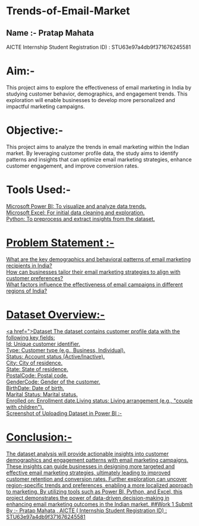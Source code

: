 # Trends-of-Email-Market
## Name :- Pratap Mahata 
AICTE Internship Student Registration ID) : STU63e97a4db9f371676245581
# Aim:- 
This project aims to explore the effectiveness of email marketing in India by studying customer behavior, demographics, and engagement trends. This exploration will enable businesses to develop more personalized and impactful marketing campaigns.
# Objective:-
This project aims to analyze the trends in email marketing within the Indian market. By leveraging customer profile data, the study aims to identify patterns and insights that can optimize email marketing strategies, enhance customer engagement, and improve conversion rates.
# Tools Used:-
<u>Microsoft Power BI: To visualize and analyze data trends.</br>
<u>Microsoft Excel: For initial data cleaning and exploration.</br>
<u>Python: To preprocess and extract insights from the dataset.
# Problem Statement :-
What are the key demographics and behavioral patterns of email marketing recipients in India?</br>
How can businesses tailor their email marketing strategies to align with customer preferences?</br>
What factors influence the effectiveness of email campaigns in different regions of India?
# Dataset Overview:-
<a href=">Dataset</a>
The dataset contains customer profile data with the following key fields:</br>
Id: Unique customer identifier.</br>
Type: Customer type (e.g., Business, Individual).</br>
Status: Account status (Active/Inactive).</br>
City: City of residence.</br>
State: State of residence.</br>
PostalCode: Postal code.</br>
GenderCode: Gender of the customer.</br>
BirthDate: Date of birth.</br>
Marital Status: Marital status.</br>
Enrolled on: Enrollment date.Living status: Living arrangement (e.g., "couple with children").</br>
Screenshot of Uploading Dataset in Power BI :- 

# Conclusion:- 
The dataset analysis will provide actionable insights into customer demographics and engagement patterns with email marketing campaigns. These insights can guide businesses in designing more targeted and effective email marketing strategies, ultimately leading to improved customer retention and conversion rates. Further exploration can uncover region-specific trends and preferences, enabling a more localized approach to marketing.
By utilizing tools such as Power BI, Python, and Excel, this project demonstrates the power of data-driven decision-making in enhancing email marketing outcomes in the Indian market.
##Work 1 Submit By :- Pratap Mahata , AICTE ( Internship Student Registration ID) : STU63e97a4db9f371676245581
